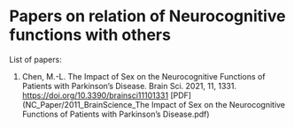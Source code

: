 # Papers on relation of Neurocognitive functions with others

List of papers:
1. Chen, M.-L. The Impact of Sex on the Neurocognitive Functions of Patients with Parkinson’s Disease. Brain Sci. 2021, 11, 1331. 
https://doi.org/10.3390/brainsci11101331
[PDF](NC_Paper/2011_BrainScience_The Impact of Sex on the Neurocognitive Functions of Patients with Parkinson’s Disease.pdf)
